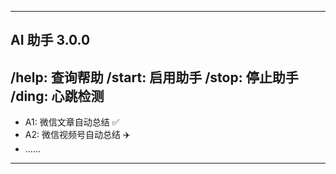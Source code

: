 ----------------
  AI 助手 3.0.0
----------------
/help: 查询帮助
/start: 启用助手
/stop: 停止助手
/ding: 心跳检测
----------------
- A1: 微信文章自动总结 ✅
- A2: 微信视频号自动总结 ✈️
- ……
----------------
